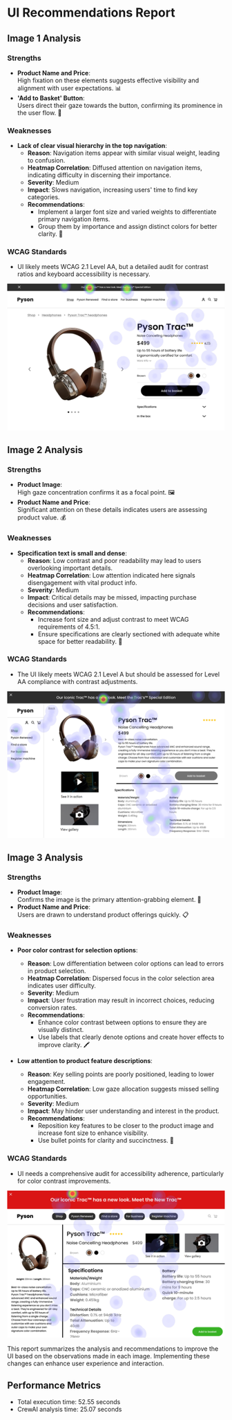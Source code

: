 # UI Recommendations Report

## Image 1 Analysis

### Strengths
- **Product Name and Price**:  
  High fixation on these elements suggests effective visibility and alignment with user expectations. 📊
- **'Add to Basket' Button**:  
  Users direct their gaze towards the button, confirming its prominence in the user flow. 🛒

### Weaknesses
- **Lack of clear visual hierarchy in the top navigation**:  
  - **Reason**: Navigation items appear with similar visual weight, leading to confusion.  
  - **Heatmap Correlation**: Diffused attention on navigation items, indicating difficulty in discerning their importance.  
  - **Severity**: Medium  
  - **Impact**: Slows navigation, increasing users' time to find key categories.  
  - **Recommendations**: 
    - Implement a larger font size and varied weights to differentiate primary navigation items. 
    - Group them by importance and assign distinct colors for better clarity. 🎨  

### WCAG Standards
- UI likely meets WCAG 2.1 Level AA, but a detailed audit for contrast ratios and keyboard accessibility is necessary.

![Image 1](heatmaps/p10-1.png)

## Image 2 Analysis

### Strengths
- **Product Image**:  
  High gaze concentration confirms it as a focal point. 🖼️
- **Product Name and Price**:  
  Significant attention on these details indicates users are assessing product value. 💰

### Weaknesses
- **Specification text is small and dense**:
  - **Reason**: Low contrast and poor readability may lead to users overlooking important details.  
  - **Heatmap Correlation**: Low attention indicated here signals disengagement with vital product info.  
  - **Severity**: Medium  
  - **Impact**: Critical details may be missed, impacting purchase decisions and user satisfaction.  
  - **Recommendations**: 
    - Increase font size and adjust contrast to meet WCAG requirements of 4.5:1. 
    - Ensure specifications are clearly sectioned with adequate white space for better readability. 📏 

### WCAG Standards
- The UI likely meets WCAG 2.1 Level A but should be assessed for Level AA compliance with contrast adjustments.

![Image 2](heatmaps/p10-2.png)

## Image 3 Analysis

### Strengths
- **Product Image**:  
  Confirms the image is the primary attention-grabbing element. 🌟
- **Product Name and Price**:  
  Users are drawn to understand product offerings quickly. 📋

### Weaknesses
- **Poor color contrast for selection options**:
  - **Reason**: Low differentiation between color options can lead to errors in product selection.  
  - **Heatmap Correlation**: Dispersed focus in the color selection area indicates user difficulty.  
  - **Severity**: Medium  
  - **Impact**: User frustration may result in incorrect choices, reducing conversion rates.  
  - **Recommendations**: 
    - Enhance color contrast between options to ensure they are visually distinct. 
    - Use labels that clearly denote options and create hover effects to improve clarity. 🖍️ 

- **Low attention to product feature descriptions**:
  - **Reason**: Key selling points are poorly positioned, leading to lower engagement.  
  - **Heatmap Correlation**: Low gaze allocation suggests missed selling opportunities.  
  - **Severity**: Medium  
  - **Impact**: May hinder user understanding and interest in the product.  
  - **Recommendations**: 
    - Reposition key features to be closer to the product image and increase font size to enhance visibility. 
    - Use bullet points for clarity and succinctness. 📑 

### WCAG Standards
- UI needs a comprehensive audit for accessibility adherence, particularly for color contrast improvements.

![Image 3](heatmaps/p10-3.png)

This report summarizes the analysis and recommendations to improve the UI based on the observations made in each image. Implementing these changes can enhance user experience and interaction.

## Performance Metrics
- Total execution time: 52.55 seconds
- CrewAI analysis time: 25.07 seconds

